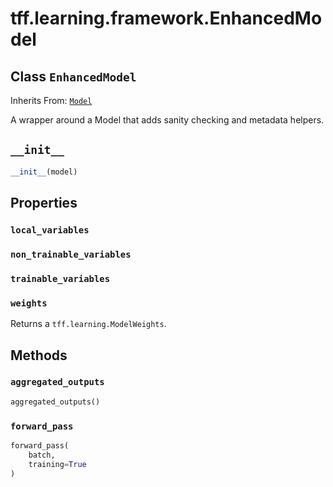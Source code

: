 <div itemscope itemtype="http://developers.google.com/ReferenceObject">
<meta itemprop="name" content="tff.learning.framework.EnhancedModel" />
<meta itemprop="path" content="Stable" />
<meta itemprop="property" content="local_variables"/>
<meta itemprop="property" content="non_trainable_variables"/>
<meta itemprop="property" content="trainable_variables"/>
<meta itemprop="property" content="weights"/>
<meta itemprop="property" content="__init__"/>
<meta itemprop="property" content="aggregated_outputs"/>
<meta itemprop="property" content="forward_pass"/>
</div>

# tff.learning.framework.EnhancedModel

## Class `EnhancedModel`

Inherits From: [`Model`](../../../tff/learning/Model.md)

A wrapper around a Model that adds sanity checking and metadata helpers.

<h2 id="__init__"><code>__init__</code></h2>

``` python
__init__(model)
```





## Properties

<h3 id="local_variables"><code>local_variables</code></h3>



<h3 id="non_trainable_variables"><code>non_trainable_variables</code></h3>



<h3 id="trainable_variables"><code>trainable_variables</code></h3>



<h3 id="weights"><code>weights</code></h3>

Returns a `tff.learning.ModelWeights`.



## Methods

<h3 id="aggregated_outputs"><code>aggregated_outputs</code></h3>

``` python
aggregated_outputs()
```



<h3 id="forward_pass"><code>forward_pass</code></h3>

``` python
forward_pass(
    batch,
    training=True
)
```






